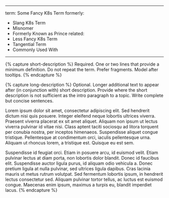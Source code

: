 
---
term: Some Fancy K8s Term
formerly:
- Slang K8s Term
- Misnomer
- Formerly Known as Prince
related:
- Less Fancy K8s Term
- Tangential Term
- Commonly Used With
---

{% capture short-description %}
Required. One or two lines that provide a minimum definition. Do not repeat the term. Prefer fragments. Model after tooltips.
{% endcapture %}

{% capture long-description %}
Optional. Longer additional text to appear after (in conjunction with) short description. Provide where the short description is not sufficient as the intro paragraph to a topic. Write complete but concise sentences.

Lorem ipsum dolor sit amet, consectetur adipiscing elit. Sed hendrerit dictum nisi quis posuere. Integer eleifend neque lobortis ultrices viverra. Praesent viverra placerat ex sit amet aliquet. Aliquam non ipsum ut lectus viverra pulvinar id vitae nisi. Class aptent taciti sociosqu ad litora torquent per conubia nostra, per inceptos himenaeos. Suspendisse aliquet congue tristique. Pellentesque at condimentum orci, iaculis pellentesque urna. Aliquam ut rhoncus lorem, a tristique est. Quisque eu est sem.

Suspendisse id feugiat orci. Etiam in posuere arcu, id euismod velit. Etiam pulvinar lectus at diam porta, non lobortis dolor blandit. Donec id faucibus elit. Suspendisse auctor ligula purus, id aliquam odio vehicula a. Donec pretium ligula at nulla pulvinar, sed ultrices ligula dapibus. Cras lacinia mauris ut metus rutrum volutpat. Sed fermentum lobortis ipsum, in hendrerit lectus consectetur sed. Aliquam pulvinar tortor tellus, ac luctus est euismod congue. Maecenas enim ipsum, maximus a turpis eu, blandit imperdiet lacus.
{% endcapture %}
